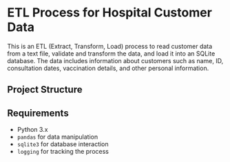 # ETL Process for Hospital Customer Data

This is an ETL (Extract, Transform, Load) process to read customer data from a text file, validate and transform the data, and load it into an SQLite database. The data includes information about customers such as name, ID, consultation dates, vaccination details, and other personal information.

## Project Structure

## Requirements

- Python 3.x
- `pandas` for data manipulation
- `sqlite3` for database interaction
- `logging` for tracking the process